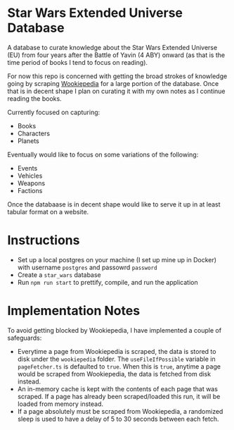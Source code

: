 # Star Wars Extended Universe Database

A database to curate knowledge about the Star Wars Extended Universe (EU) from four years after the Battle of Yavin (4 ABY) onward (as that is the time period of books I tend to focus on reading).

For now this repo is concerned with getting the broad strokes of knowledge going by scraping [Wookiepedia](https://starwars.fandom.com/wiki/Main_Page) for a large portion of the database. Once that is in decent shape I plan on curating it with my own notes as I continue reading the books.

Currently focused on capturing:

- Books
- Characters
- Planets

Eventually would like to focus on some variations of the following:

- Events
- Vehicles
- Weapons
- Factions

Once the databaase is in decent shape would like to serve it up in at least tabular format on a website.

# Instructions

- Set up a local postgres on your machine (I set up mine up in Docker) with username `postgres` and passowrd `password`
- Create a `star_wars` database
- Run `npm run start` to prettify, compile, and run the application

# Implementation Notes

To avoid getting blocked by Wookiepedia, I have implemented a couple of safeguards:

- Everytime a page from Wookiepedia is scraped, the data is stored to disk under the `wookiepedia` folder. The `useFileIfPossible` variable in `pageFetcher.ts` is defaulted to `true`. When this is `true`, anytime a page would be scraped from Wookiepedia, the data is fetched from disk instead.
- An in-memory cache is kept with the contents of each page that was scraped. If a page has already been scraped/loaded this run, it will be loaded from memory instead.
- If a page absolutely must be scraped from Wookiepedia, a randomized sleep is used to have a delay of 5 to 30 seconds between each fetch.
